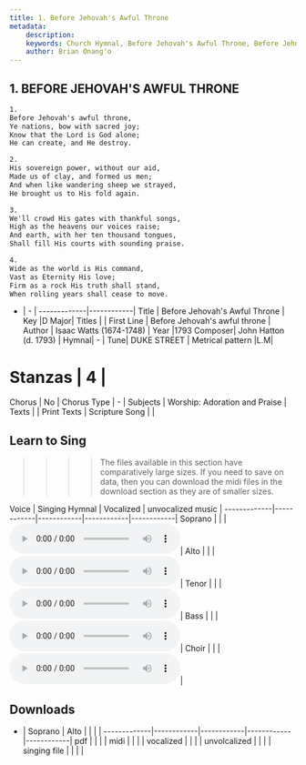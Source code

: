 ```yaml
---
title: 1. Before Jehovah's Awful Throne
metadata:
    description: 
    keywords: Church Hymnal, Before Jehovah's Awful Throne, Before Jehovah's awful throne, 
    author: Brian Onang'o
---
```



## 1. BEFORE JEHOVAH'S AWFUL THRONE

```txt
1.
Before Jehovah's awful throne, 
Ye nations, bow with sacred joy; 
Know that the Lord is God alone; 
He can create, and He destroy. 

2.
His sovereign power, without our aid, 
Made us of clay, and formed us men; 
And when like wandering sheep we strayed, 
He brought us to His fold again.

3.
We'll crowd His gates with thankful songs, 
High as the heavens our voices raise; 
And earth, with her ten thousand tongues, 
Shall fill His courts with sounding praise. 

4.
Wide as the world is His command, 
Vast as Eternity His love; 
Firm as a rock His truth shall stand, 
When rolling years shall cease to move.

```

- |   -  |
-------------|------------|
Title | Before Jehovah's Awful Throne |
Key |D Major|
Titles |  |
First Line | Before Jehovah's awful throne |
Author | Isaac Watts (1674-1748) |
Year |1793
Composer| John Hatton (d. 1793) |
Hymnal|  - |
Tune| DUKE STREET |
Metrical pattern |L.M|
# Stanzas | 4 |
Chorus | No |
Chorus Type | - |
Subjects | Worship: Adoration and Praise |
Texts |  |
Print Texts |
Scripture Song |  |

## Learn to Sing

>>>> The files available in this section have comparatively large sizes. If you need to save on data, then you can download the midi files in the download section as they are of smaller sizes.

Voice |  Singing Hymnal | Vocalized | unvocalized music |
-------------|------------|------------|------------|------------|
Soprano | | | <audio controls><source src="{{{cself}}}/CH/mp3/001-long--soprano.mp3" type="audio/mpeg">Your browser does not support the audio element.</audio>|
Alto | | | <audio controls><source src="{{{cself}}}/CH/mp3/001-long--alto.mp3" type="audio/mpeg">Your browser does not support the audio element.</audio>|
Tenor | | | <audio controls><source src="{{{cself}}}/CH/mp3/001-long--tenor.mp3" type="audio/mpeg">Your browser does not support the audio element.</audio>|
Bass | | | <audio controls><source src="{{{cself}}}/CH/mp3/001-long--bass.mp3" type="audio/mpeg">Your browser does not support the audio element.</audio>|
Choir | | | <audio controls><source src="{{{cself}}}/CH/mp3/001-long--choir.mp3" type="audio/mpeg">Your browser does not support the audio element.</audio>|

## Downloads

- |  Soprano | Alto | | | |
-------------|------------|------------|------------|------------|
pdf | | | |
midi | | | |
vocalized | | | |
unvolcalized | | | |
singing file | | | |
